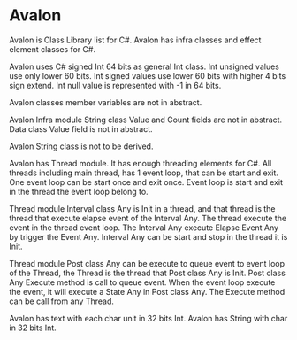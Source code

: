 # Avalon

Avalon is Class Library list for C#.
Avalon has infra classes and effect element classes for C#.

Avalon uses C# signed Int 64 bits as general Int class. Int unsigned values use only lower 60 bits. 
Int signed values use lower 60 bits with higher 4 bits sign extend. Int null value is represented with -1 in 64 bits.

Avalon classes member variables are not in abstract.

Avalon Infra module String class Value and Count fields are not in abstract. Data class Value field is not in abstract.

Avalon String class is not to be derived.

Avalon has Thread module. It has enough threading elements for C#.
All threads including main thread, has 1 event loop, that can be start and exit.
One event loop can be start once and exit once.
Event loop is start and exit in the thread the event loop belong to.

Thread module Interval class Any is Init in a thread, and that thread is the thread that execute elapse event of the Interval Any.
The thread execute the event in the thread event loop.
The Interval Any execute Elapse Event Any by trigger the Event Any.
Interval Any can be start and stop in the thread it is Init.

Thread module Post class Any can be execute to queue event to event loop of the Thread, 
the Thread is the thread that Post class Any is Init.
Post class Any Execute method is call to queue event. When the event loop execute the event, it will execute a State Any in Post class Any.
The Execute method can be call from any Thread.

Avalon has text with each char unit in 32 bits Int. Avalon has String with char in 32 bits Int.